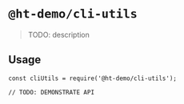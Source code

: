 # `@ht-demo/cli-utils`

> TODO: description

## Usage

```
const cliUtils = require('@ht-demo/cli-utils');

// TODO: DEMONSTRATE API
```
